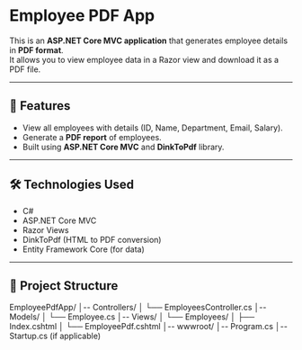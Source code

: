 # Employee PDF App

This is an **ASP.NET Core MVC application** that generates employee details in **PDF format**.  
It allows you to view employee data in a Razor view and download it as a PDF file.

---

## 🚀 Features
- View all employees with details (ID, Name, Department, Email, Salary).
- Generate a **PDF report** of employees.
- Built using **ASP.NET Core MVC** and **DinkToPdf** library.

---

## 🛠️ Technologies Used
- C#
- ASP.NET Core MVC
- Razor Views
- DinkToPdf (HTML to PDF conversion)
- Entity Framework Core (for data)

---

## 📂 Project Structure
EmployeePdfApp/
│-- Controllers/
│ └── EmployeesController.cs
│-- Models/
│ └── Employee.cs
│-- Views/
│ └── Employees/
│ ├── Index.cshtml
│ └── EmployeePdf.cshtml
│-- wwwroot/
│-- Program.cs
│-- Startup.cs (if applicable)
